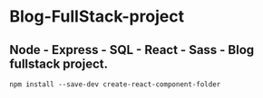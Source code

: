 # Blog-FullStack-project
## Node - Express - SQL - React - Sass - Blog fullstack project.

`npm install --save-dev
 create-react-component-folder`
